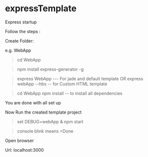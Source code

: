 # expressTemplate
Express startup


Follow the steps :


Create Folder:

e.g. WebApp

>cd WebApp


> npm install express-generator -g

> express WebApp    --- For jade and default template 
OR
> express webApp --hbs   -- for Custom HTML template

> cd WebApp
> npm install   -- to install all dependencies

You are done with all set up

Now Run the created template project


> set DEBUG=webApp & npm start

>console blink means =Done

Open browser

Url:  localhost:3000

